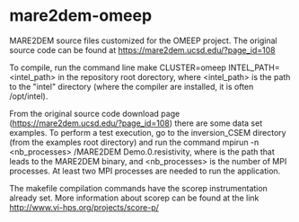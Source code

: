# mare2dem-omeep
MARE2DEM source files customized for the OMEEP project. The original source code can be found at https://mare2dem.ucsd.edu/?page_id=108

To compile, run the command line make CLUSTER=omeep
INTEL_PATH=<intel_path> in the repository root dorectory, where <intel_path> is the path to the "intel" directory (where the compiler are installed, it is often /opt/intel).

From the original source code download page (https://mare2dem.ucsd.edu/?page_id=108) there are some data set examples. To perform a test execution, go to the inversion_CSEM directory (from the examples root directory) and run the command mpirun -n <nb_processes> <path>/MARE2DEM Demo.0.resistivity, where <path> is the path that leads to the MARE2DEM binary, and <nb_processes> is the number of MPI processes. At least two MPI processes are needed to run the application.  
 
The makefile compilation commands have the scorep instrumentation already set. More information about scorep can be found at the link http://www.vi-hps.org/projects/score-p/
